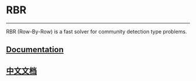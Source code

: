 # RBR
---
RBR (Row-By-Row) is a fast solver for community detection type problems.

## [Documentation](doc/README_en.md)

## [中文文档](doc/README_zh.md)


